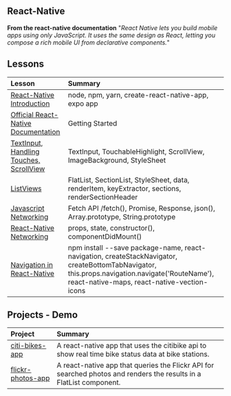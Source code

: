 ## React-Native

**From the react-native documentation** "_React Native lets you build mobile apps using only JavaScript. It uses the same design as React, letting you compose a rich mobile UI from declarative components._"

## Lessons

| Lesson | Summary |
|:------|:--------|
| [React-Native Introduction](https://github.com/C4Q/AC-iOS/blob/master/lessons/unit10/React-Native-Introduction.md) | node, npm, yarn, create-react-native-app, expo app |
| [Official React-Native Documentation](https://facebook.github.io/react-native/docs/getting-started.html) | Getting Started |
| [TextInput, Handling Touches, ScrollView](https://github.com/C4Q/AC-iOS/blob/master/lessons/unit10/TextInput-Touches-ScrollView.md) | TextInput, TouchableHighlight, ScrollView, ImageBackground, StyleSheet  |
| [ListViews](https://github.com/C4Q/AC-iOS/blob/master/lessons/unit10/Flat-List-Section-List.md) | FlatList, SectionList, StyleSheet, data, renderItem, keyExtractor, sections, renderSectionHeader |
| [Javascript Networking](https://github.com/C4Q/AC-iOS/blob/master/lessons/unit10/Javascript-Networking.md) | Fetch API /fetch(), Promise, Response, json(), Array.prototype, String.prototype |
| [React-Native Networking](https://github.com/C4Q/AC-iOS/blob/master/lessons/unit10/React-Native-Networking.md) | props, state, constructor(), componentDidMount()|
| [Navigation in React-Native ](https://github.com/C4Q/AC-iOS/blob/master/lessons/unit10/React-Native-Navigation.md) | npm install --save package-name, react-navigation, createStackNavigator, createBottomTabNavigator, this.props.navigation.navigate('RouteName'), react-native-maps, react-native-vection-icons|


## Projects - Demo

| Project | Summary |
|:------|:------|
| [citi-bikes-app](https://github.com/C4Q/AC-iOS-React-Native-CitiBike-App) | A react-native app that uses the citibike api to show real time bike status data at bike stations. |
| [flickr-photos-app](https://github.com/C4Q/AC-iOS-React-Native-FlickrPhotosApp) | A react-native app that queries the Flickr API for searched photos and renders the results in a FlatList component.  |
